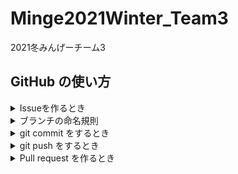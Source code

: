 # Minge2021Winter_Team3
2021冬みんげーチーム3


## GitHub の使い方

<details><summary>Issueを作るとき</summary>

1. New issue ボタンを押す

`ISSUE_TEMPLATE` が用意されているため、次のような画面に移る。作りたい方の issue を作る。

![create_issue1.png](./docs/image/create_issue1.png)


2. Feature request の Get started ボタンを押す

次のような画面になる。

`[FEATURE]` は消さずにタイトルを入力し、提案の詳細などをその下の入力欄に書き入れる。

入力し終わったら `Submit new issue` ボタンを押す。

![create_issue2.png](./docs/image/create_issue2.png)

3. 作られているか確認する

次のように作られていればOK

![create_issue3.png](./docs/image/create_issue3.png)
  
</details>


<details><summary>ブランチの命名規則</summary>

- feature の場合
  `feature/#ここにissue番号/issueの内容`
- bug の場合
  `bug/#ここにissue番号/issueの内容`

例.
- `feature/#1/update-readme`
- `bug/#2/fix-hoge-file`


ローカルで行うこと
```bash
# ブランチを作る(シングルクォーテーションは環境によってはいらないかも)
git branch 'feature/#1/update-readme'
# 作ったブランチに移動する(シングルクォーテーションは環境によってはいらないかも)
git checkout 'feature/#1/update-readme'
```
  
</details>


<details><summary>git commit をするとき</summary>

とくに指定はないけど、コミットメッセージに issue 番号を付けるとうれしい（なくてもいい）

例.

```bash
git commit -m "Update README.md, #1"
```

</details>

<details><summary>git push をするとき</summary>

`git add` して `git commit` したあと。

自分の作業しているブランチと同じ名前のリモートブランチに`push`する。

```bash
git push origin ブランチ名

# 例
# git push origin feature/#1/update-readme
```

</details>

<details><summary>Pull request を作るとき</summary>


※なにかを更新したとき前提

1. push すると以下のような緑色の表示が出てくる



![create_PR1.png](./docs/image/create_PR1.png)


2. Compare & pull request を押す

タイトルをいい感じに日本語に直す

例.

- `README.md の修正`


下の入力欄に変更内容などを入力する  
出来たら `Create pull request` を押す

![create_PR2.png](./docs/image/create_PR2.png)


3. 作られているか確認する

Reviewersに誰かを指定してもいい。

他の人にレビューをしてもらったり、OKをもらったら `main` ブランチにマージする。

![create_PR3.png](./docs/image/create_PR3.png)


4. `Merge pull request` を押す
おつかれさまでした！
  
</details>
